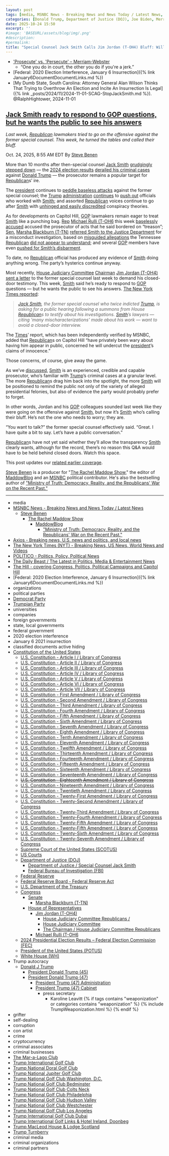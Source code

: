 ```yaml
---
layout: post
tags: [media, MSNBC News - Breaking News and News Today / Latest News, Steve Benen, The Rachel Maddow Show, MaddowBlog, “Ministry of Truth –  Democracy Reality and the Republicans’ War on the Recent Past.”, Axios - Breaking news U.S. news and politics and local news, The New York Times (NYT) - Breaking News US News World News and Videos, POLITICO - Politics Policy Political News, The Daily Beast / The Latest in Politics Media & Entertainment News, The Hill - covering Congress Politics Political Campaigns and Capitol Hill, Federal –  2020 Election Interference January 6 Insurrection, organizations, political parties, Democrat Party, Trumpian Party, universities, companies, foreign governments, state local governments, federal government, 2020 election interference, January 6 2021 insurrection, classified documents active hiding, Constitution of the United States, U.S. Constitution - Article I / Library of Congress, U.S. Constitution - Article II / Library of Congress, U.S. Constitution - Article III / Library of Congress, U.S. Constitution - Article IV / Library of Congress, U.S. Constitution - Article V / Library of Congress, U.S. Constitution - Article VI / Library of Congress, U.S. Constitution - Article VII / Library of Congress, U.S. Constitution - First Amendment / Library of Congress, U.S. Constitution - Second Amendment / Library of Congress, U.S. Constitution - Third Amendment / Library of Congress, U.S. Constitution - Fourth Amendment / Library of Congress, U.S. Constitution - Fifth Amendment / Library of Congress, U.S. Constitution - Sixth Amendment / Library of Congress, U.S. Constitution - Seventh Amendment / Library of Congress, U.S. Constitution - Eighth Amendment / Library of Congress, U.S. Constitution - Tenth Amendment / Library of Congress, U.S. Constitution - Eleventh Amendment / Library of Congress, U.S. Constitution - Twelfth Amendment / Library of Congress, U.S. Constitution - Thirteenth Amendment / Library of Congress, U.S. Constitution - Fourteenth Amendment / Library of Congress, U.S. Constitution - Fifteenth Amendment / Library of Congress, U.S. Constitution - Sixteenth Amendment / Library of Congress, U.S. Constitution - Seventeenth Amendment / Library of Congress, U.S. Constitution - Eighteenth Amendment / Library of Congress, U.S. Constitution - Nineteenth Amendment / Library of Congress, U.S. Constitution - Twentieth Amendment / Library of Congress, U.S. Constitution - Twenty-First Amendment / Library of Congress, U.S. Constitution - Twenty-Second Amendment / Library of Congress, U.S. Constitution - Twenty-Third Amendment / Library of Congress, U.S. Constitution - Twenty-Fourth Amendment / Library of Congress, U.S. Constitution - Twenty-Fifth Amendment / Library of Congress, U.S. Constitution - Twenty-Fifth Amendment / Library of Congress, U.S. Constitution - Twenty-Sixth Amendment / Library of Congress, U.S. Constitution - Twenty-Seventh Amendment / Library of Congress, Supreme Court of the United States (SCOTUS), US Courts, Department of Justice (DOJ), Department of Justice / Special Counsel Jack Smith, Federal Bureau of Investigation (FBI), Federal Reserve, Federal Reserve Board - Federal Reserve Act, U.S. Department of the Treasury, Congress, Senate, Marsha Blackburn (T-TN), House of Representatives, Jim Jordan (T-OH4), House Judiciary Committee Republicans /, House Judiciary Committee, The Chairman / House Judiciary Committee Republicans, Michael Rulli (T-OH6, 2024 Presidential Election Results – Federal Election Commission (FEC), President of the United States (POTUS), White House (WH), Trump autocracy, Donald J Trump, President Donald Trump (45), President Donald Trump (47), President Trump (47) Administration, President Trump (47) Cabinet, press secretary, Karoline Leavitt, grifter, self-dealing, corruption, con artist, crime, cryptocurrency, criminal associates, criminal businesses, The Mar-a-Lago Club, Trump International Golf Club, Trump National Doral Golf Club, Trump National Jupiter Golf Club, Trump National Golf Club Washington D.C., Trump National Golf Club Bedminster, Trump National Golf Club Colts Neck, Trump National Golf Club Philadelphia, Trump National Golf Club Hudson Valley, Trump National Golf Club Westchester, Trump National Golf Club Los Angeles, Trump International Golf Club Dubai, Trump International Golf Links & Hotel Ireland Doonbeg, Trump MacLeod House & Lodge Scotland, Trump Turnberry, criminal media, criminal organizations, criminal partners]
categories: [Donald Trump, Department of Justice (DOJ), Joe Biden, Merrick Garland, Special Counsel, Jack Smith, Election Interference, January 6 2021 insurrection, classified documents hiding, Mar-a-Lago]
date: 2025-10-24 15:50
excerpt: ''
#image: 'BASEURL/assets/blog/img/.png'
#description:
#permalink:
title: "Special Counsel Jack Smith Calls Jim Jordan (T-OH4) Bluff: Will Testify In Open Hearing"
---
```


- ['Prosecute' vs. 'Persecute' – Merriam-Webster](https://www.merriam-webster.com/grammar/prosecuted-vs-persecuted-usage)
    - “One you do in court, the other you do if you're a jerk.”
- [Federal: 2020 Election Interference, January 6 Insurrection]({% link January6DocumentDocumentLinks.md %})
- [My Dumb State, South Carolina: Attorney General Alan Wilson Thinks That Trying to Overthrow An Election and Incite An Insurrection Is Legal]({% link _posts/2024/11/2024-11-01-SCAG-StopJackSmith.md %}). @RalphHightower, 2024-11-01

## [Jack Smith ready to respond to GOP questions, but he wants the public to see his answers](https://www.msnbc.com/rachel-maddow-show/maddowblog/jack-smith-ready-respond-gop-questions-wants-public-see-answers-rcna239538)

*Last week, [Republican](https://www.gop.com/) lawmakers tried to go on the offensive against the former special counsel. This week, he turned the tables and called their bluff.*

Oct. 24, 2025, 8:55 AM EDT
By [Steve Benen](https://www.msnbc.com/author/steve-benen-ncpn433601)

More than 10 months after then-special counsel [Jack Smith](https://www.justice.gov/archives/sco-smith/) [grudgingly stepped down](https://www.msnbc.com/top-stories/latest/jack-smith-resigns-justice-department-trump-rcna187281) — the [2024 election results](https://www.fec.gov/resources/cms-content/documents/2024presgeresults.pdf) [derailed his criminal cases](https://www.msnbc.com/rachel-maddow-show/maddowblog/sen-mike-lee-doesnt-understand-jack-smiths-cases-rcna182012) against [Donald Trump](https://www.donaldjtrump.com/) — the prosecutor remains a popular target for [Republican](https://www.gop.com/)s’ ire.

The [president](https://www.whitehouse.gov/) continues to [peddle baseless attacks](https://www.msnbc.com/rachel-maddow-show/maddowblog/january-6-fbi-republican-conspiracy-theory-rcna236367) against the former special counsel; the [Trump](https://www.donaldjtrump.com/) [administration](https://www.whitehouse.gov/administration/) [continues](https://www.msnbc.com/rachel-maddow-show/maddowblog/kash-patel-fires-yet-another-group-fbi-agents-cause-shutters-corruptio-rcna236490) to [push out](https://www.msnbc.com/rachel-maddow-show/maddowblog/doj-fires-career-prosecutors-team-trumps-revenge-tour-continues-rcna189586?icid=previouspost_bot) officials who worked with [Smith](https://www.justice.gov/archives/sco-smith/); and assorted [Republican](https://www.gop.com/) voices continue to go after [Smith](https://www.justice.gov/archives/sco-smith/) with [unhinged and easily discredited](https://www.thedailybeast.com/eric-trump-goes-full-tin-full-hat-in-rant-against-his-dads-nemesis/) conspiracy theories.

As for developments on Capitol Hill, [GOP](https://www.gop.com/) lawmakers remain eager to treat [Smith](https://www.justice.gov/archives/sco-smith/) like a punching bag. [Rep](https://www.house.gov/) [Michael Rulli (T-OH6](https://rulli.house.gov/) this week [baselessly accused](https://bsky.app/profile/atrupar.com/post/3m3uifejwj22a) accused the prosecutor of acts that he said bordered on “treason”; [Sen.](https://www.senate.gov/) [Marsha Blackburn (T-TN)](https://www.blackburn.senate.gov/) [referred Smith to the Justice Department](https://thehill.com/homenews/5561372-marsha-blackburn-jack-smith-doj-probe/) for a misconduct investigation, based on [misguided allegations](https://www.nytimes.com/2025/10/21/us/politics/jack-smith-phone-records-republicans.html) the Tennessee [Republican](https://www.gop.com/) [did not appear to understand](https://www.msnbc.com/rachel-maddow-show/maddowblog/january-6-fbi-republican-conspiracy-theory-rcna236367); and several [GOP](https://www.gop.com/) members have even [pushed for Smith’s disbarment](https://www.axios.com/2025/10/17/jack-smith-arctic-frost-marsha-blackburn-letter-doj).

To date, no [Republican](https://www.gop.com/) official has produced any evidence of [Smith](https://www.justice.gov/archives/sco-smith/) doing anything wrong. The party’s hysterics continue anyway.

Most recently, [House Judiciary Committee](http://judiciary.house.gov/) [Chairman](http://judiciary.house.gov/the-committee/the-chairman) [Jim Jordan (T-OH4)](https://jordan.house.gov/) [sent a letter](https://www.politico.com/live-updates/2025/10/14/congress/jordan-wants-jack-smith-testimony-00607878) to the former special counsel last week to demand his closed-door testimony. This week, [Smith](https://www.justice.gov/archives/sco-smith/) said he’s ready to respond to [GOP](https://www.gop.com/) questions — but he wants the public to see his answers. [The New York Times reported](https://www.nytimes.com/live/2025/10/23/us/trump-news/07e9c340-87d9-5a84-95b7-327684ced27e?smid=url-share):

> *[Jack Smith](https://www.justice.gov/archives/sco-smith/), the former special counsel who twice indicted [Trump](https://www.donaldjtrump.com/), is asking for a public hearing following a summons from House [Republican](https://www.gop.com/)s to testify about his investigations. [Smith](https://www.justice.gov/archives/sco-smith/)’s lawyers — citing ‘many mischaracterizations’ made about his work — want to avoid a closed-door interview.*

The [Times](https://www.nytimes.com/)’ report, which has been independently verified by MSNBC, added that [Republican](https://www.gop.com/)s on Capitol Hill “have privately been wary about having him appear in public, concerned he will undercut the [president](https://www.whitehouse.gov/)’s claims of innocence.”

Those concerns, of course, give away the game.

As we’ve [discussed](https://www.msnbc.com/rachel-maddow-show/maddowblog/republicans-seek-jack-smiths-testimony-former-special-counsel-plenty-s-rcna237737), [Smith](https://www.justice.gov/archives/sco-smith/) is an experienced, credible and capable prosecutor, who’s familiar with [Trump](https://www.donaldjtrump.com/)’s criminal cases at a granular level. The more [Republican](https://www.gop.com/)s drag him back into the spotlight, the more [Smith](https://www.justice.gov/archives/sco-smith/) will be positioned to remind the public not only of the variety of alleged presidential felonies, but also of evidence the party would probably prefer to forget.

In other words, Jordan and his [GOP](https://www.gop.com/) colleagues sounded last week like they were going on the offensive against [Smith](https://www.justice.gov/archives/sco-smith/), but now it’s [Smith](https://www.justice.gov/archives/sco-smith/) who’s calling their bluff. He’s not the one who needs to worry; they are.

“You want to talk?” the former special counsel effectively said. “Great. I have quite a bit to say. Let’s have a public conversation.”

[Republican](https://www.gop.com/)s have not yet said whether they’ll allow the transparency [Smith](https://www.justice.gov/archives/sco-smith/) clearly wants, although for the record, there’s no reason this Q&A would have to be held behind closed doors. Watch this space.

This post updates our [related earlier coverage](https://www.msnbc.com/rachel-maddow-show/maddowblog/republicans-seek-jack-smiths-testimony-former-special-counsel-plenty-s-rcna237737).

[Steve Benen](https://www.msnbc.com/author/steve-benen-ncpn433601) is a producer for "[The Rachel Maddow Show](https://www.msnbc.com/rachel-maddow-show)," the editor of [MaddowBlog](https://www.msnbc.com/rachel-maddow-show) and an [MSNBC](https://www.msnbc.com/) political contributor. He's also the bestselling author of ["Ministry of Truth: Democracy, Reality, and the Republicans' War on the Recent Past."](https://www.harpercollins.com/products/ministry-of-truth-steve-benen)

----
- media
- [MSNBC News - Breaking News and News Today / Latest News](https://www.msnbc.com/)
    - [Steve Benen](https://www.msnbc.com/author/steve-benen-ncpn433601)
        - [The Rachel Maddow Show](https://www.msnbc.com/rachel-maddow-show)
            - [MaddowBlog](https://www.msnbc.com/rachel-maddow-show)
                - ["Ministry of Truth: Democracy, Reality, and the Republicans' War on the Recent Past."](https://www.harpercollins.com/products/ministry-of-truth-steve-benen)
- [Axios - Breaking news, U.S. news and politics, and local news](https://www.axios.com/)
- [The New York Times (NYT) - Breaking News, US News, World News and Videos](https://www.nytimes.com/)
- [POLITICO - Politics, Policy, Political News](https://www.politico.com/)
- [The Daily Beast / The Latest in Politics, Media & Entertainment News](https://www.thedailybeast.com/)
- [The Hill - covering Congress, Politics, Political Campaigns and Capitol Hill](https://thehill.com/)
- [Federal: 2020 Election Interference, January 6 Insurrection]({% link January6DocumentDocumentLinks.md %})
- organizations
- political parties
- [Democrat Party](https://www.democrats.org/)
- [Trumpian Party](https://www.gop.com/)
- universities
- companies
- foreign governments
- state, local governments 
- federal government
- 2020 election interference
- January 6 2021 insurrection
- classified documents active hiding 
- [Constitution of the United States](https://constitution.congress.gov/constitution/)
    - [U.S. Constitution - Article I / Library of Congress](https://constitution.congress.gov/constitution/article-1/)
    - [U.S. Constitution - Article II / Library of Congress](https://constitution.congress.gov/constitution/article-2/)
    - [U.S. Constitution - Article III / Library of Congress](https://constitution.congress.gov/constitution/article-3/)
    - [U.S. Constitution - Article IV / Library of Congress](https://constitution.congress.gov/constitution/article-4/)
    - [U.S. Constitution - Article V / Library of Congress](https://constitution.congress.gov/constitution/article-5/)
    - [U.S. Constitution - Article VI / Library of Congress](https://constitution.congress.gov/constitution/article-6/)
    - [U.S. Constitution - Article VII / Library of Congress](https://constitution.congress.gov/constitution/article-7/)
    - [U.S. Constitution - First Amendment /  Library of Congress](https://constitution.congress.gov/constitution/amendment-1/)
    - [U.S. Constitution - Second Amendment /  Library of Congress](https://constitution.congress.gov/constitution/amendment-2/)
    - [U.S. Constitution - Third Amendment /  Library of Congress](https://constitution.congress.gov/constitution/amendment-3/)
    - [U.S. Constitution - Fourth Amendment /  Library of Congress](https://constitution.congress.gov/constitution/amendment-4/)
    - [U.S. Constitution - Fifth Amendment /  Library of Congress](https://constitution.congress.gov/constitution/amendment-5/)
    - [U.S. Constitution - Sixth Amendment /  Library of Congress](https://constitution.congress.gov/constitution/amendment-6/)
    - [U.S. Constitution - Seventh Amendment /  Library of Congress](https://constitution.congress.gov/constitution/amendment-7/)
    - [U.S. Constitution - Eighth Amendment /  Library of Congress](https://constitution.congress.gov/constitution/amendment-8/)
    - [U.S. Constitution - Tenth Amendment /  Library of Congress](https://constitution.congress.gov/constitution/amendment-10/)
    - [U.S. Constitution - Eleventh Amendment /  Library of Congress](https://constitution.congress.gov/constitution/amendment-11/)
    - [U.S. Constitution - Twelfth Amendment /  Library of Congress](https://constitution.congress.gov/constitution/amendment-12/)
    - [U.S. Constitution - Thirteenth Amendment /  Library of Congress](https://constitution.congress.gov/constitution/amendment-13/)
    - [U.S. Constitution - Fourteenth Amendment /  Library of Congress](https://constitution.congress.gov/constitution/amendment-14/)
    - [U.S. Constitution - Fifteenth Amendment /  Library of Congress](https://constitution.congress.gov/constitution/amendment-15/)
    - [U.S. Constitution - Sixteenth Amendment /  Library of Congress](https://constitution.congress.gov/constitution/amendment-16/)
    - [U.S. Constitution - Seventeenth Amendment /  Library of Congress](https://constitution.congress.gov/constitution/amendment-17/)
    - ~~[U.S. Constitution - Eighteenth Amendment /  Library of Congress](https://constitution.congress.gov/constitution/amendment-18/)~~
    - [U.S. Constitution - Nineteenth Amendment /  Library of Congress](https://constitution.congress.gov/constitution/amendment-19/)
    - [U.S. Constitution - Twentieth Amendment /  Library of Congress](https://constitution.congress.gov/constitution/amendment-20/)
    - [U.S. Constitution - Twenty-First Amendment /  Library of Congress](https://constitution.congress.gov/constitution/amendment-21/)
    - [U.S. Constitution - Twenty-Second Amendment /  Library of Congress](https://constitution.congress.gov/constitution/amendment-22/)
    - [U.S. Constitution - Twenty-Third Amendment /  Library of Congress](https://constitution.congress.gov/constitution/amendment-23/)
    - [U.S. Constitution - Twenty-Fourth Amendment /  Library of Congress](https://constitution.congress.gov/constitution/amendment-24/)
    - [U.S. Constitution - Twenty-Fifth Amendment /  Library of Congress](https://constitution.congress.gov/constitution/amendment-25/)
    - [U.S. Constitution - Twenty-Fifth Amendment /  Library of Congress](https://constitution.congress.gov/constitution/amendment-25/)
    - [U.S. Constitution - Twenty-Sixth Amendment /  Library of Congress](https://constitution.congress.gov/constitution/amendment-26/)
    - [U.S. Constitution - Twenty-Seventh Amendment /  Library of Congress](https://constitution.congress.gov/constitution/amendment-27/)
    - [Supreme Court of the United States (SCOTUS)](https://www.supremecourt.gov/)
    - [US Courts](https://www.uscourts.gov/)
    - [Department of Justice (DOJ)](https://www.justice.gov/)
        - [Department of Justice / Special Counsel Jack Smith](https://www.justice.gov/archives/sco-smith)
        - [Federal Bureau of Investigation (FBI)](https://www.fbi.gov/)
    - [Federal Reserve](https://www.federalreserve.gov/)
    - [Federal Reserve Board - Federal Reserve Act](https://www.federalreserve.gov/aboutthefed/fract.htm)
    - [U.S. Department of the Treasury](https://home.treasury.gov/)
    - [Congress](https://www.congress.gov/)
        - [Senate](https://www.senate.gov/)
            - [Marsha Blackburn (T-TN)](https://www.blackburn.senate.gov/)
        - [House of Representatives](https://www.house.gov/)
            - [Jim Jordan (T-OH4)](https://jordan.house.gov/)
                - [House Judiciary Committee Republicans /](http://judiciary.house.gov/)
                - [House Judiciary Committee](http://judiciary.house.gov/)
                - [The Chairman / House Judiciary Committee Republicans](http://judiciary.house.gov/the-committee/the-chairman)
            - [Michael Rulli (T-OH6](https://rulli.house.gov/)
    - [2024 Presidential Election Results – Federal Election Commission (FEC)](https://www.fec.gov/resources/cms-content/documents/2024presgeresults.pdf)
    - [President of the United States (POTUS)](https://www.whitehouse.gov/)
    - [White House (WH)](https://www.whitehouse.gov/)
- Trump autocracy
    - [Donald J Trump](https://www.donaldjtrump.com/)
        - [President Donald Trump (45)](https://trumpwhitehouse.archives.gov/)
        - [President Donald Trump (47)](https://www.whitehouse.gov/administration/donald-j-trump/)
            - [President Trump (47) Administration](https://www.whitehouse.gov/administration/)
            - [President Trump (47) Cabinet](https://www.whitehouse.gov/administration/the-cabinet/)
                - press secretary
                    - Karoline Leavitt
{% if tags contains "weaponization" or categories contains "weaponization" %}
  {% include TrumpWeaponization.html %}
{% endif %}
- grifter
- self-dealing
- corruption
- con artist
- crime
- cryptocurrency
- criminal associates
- criminal businesses
- [The Mar-a-Lago Club](https://www.maralagoclub.com/) 
- [Trump International Golf Club](https://www.trumpinternationalpalmbeaches.com/) 
- [Trump National Doral Golf Club](https://www.trumpgolfdoral.com/) 
- [Trump National Jupiter Golf Club](https://www.trumpnationaljupiter.com/) 
- [Trump National Golf Club Washington, D.C.](https://www.trumpnationaldc.com/)
- [Trump National Golf Club Bedminster](https://www.trumpnationalbedminster.com/) 
- [Trump National Golf Club Colts Neck](https://www.trumpcoltsneck.com/) 
- [Trump National Golf Club Philadelphia](https://www.trumpnationalphiladelphia.com/) 
- [Trump National Golf Club Hudson Valley](https://www.trumpnationalhudsonvalley.com/) 
- [Trump National Golf Club Westchester](https://www.trumpnationalwestchester.com/) 
- [Trump National Golf Club Los Angeles](https://www.trumpnationallosangeles.com/) 
- [Trump International Golf Club Dubai](https://www.trumpgolfdubai.com/) 
- [Trump International Golf Links & Hotel Ireland, Doonbeg](https://www.trumpgolfireland.com/) 
- [Trump MacLeod House & Lodge Scotland](https://www.trumphotels.com/macleod-house)
- [Trump Turnberry](https://www.turnberry.co.uk/)
- criminal media
- criminal organizations
- criminal partners